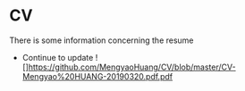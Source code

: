 # CV
There is some information concerning the resume
- Continue to update
![]https://github.com/MengyaoHuang/CV/blob/master/CV-Mengyao%20HUANG-20190320.pdf.pdf
